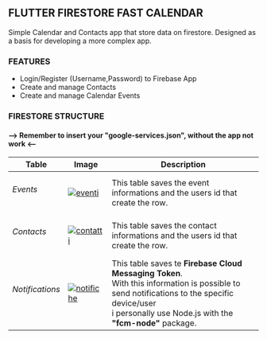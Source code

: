 
<h2>FLUTTER FIRESTORE FAST CALENDAR</h2>
Simple Calendar and Contacts app that store data on firestore.
 Designed as a basis for developing a more complex app.
<br>

<h3>FEATURES</h3>
<ul>
 <li>Login/Register (Username,Password) to Firebase App</li>
<li>Create and manage Contacts</li>
<li>Create and manage Calendar Events</li>
</ul>

<h3>FIRESTORE STRUCTURE</h3>
<h4>--> Remember to insert your <b>"google-services.json"</b>, without the app not work <--</h4>

| Table| Image| Description|
| ---    | ---       | ---       |
| <h6>Events</h6>|    <a href="https://ibb.co/SmrJ98S"><img src="https://i.ibb.co/SmrJ98S/eventi.png" alt="eventi" border="0"></a>       | This table saves the event informations   and the users id that create the row.|
| <h6>Contacts</h6>|   <a href="https://ibb.co/L9RHqb6"><img src="https://i.ibb.co/L9RHqb6/contatti.png" alt="contatti" border="0">      |This table saves the contact informations   and the users id that create the row.|
| <h6>Notifications</h6>       |  <a href="https://ibb.co/t4hGZ64"><img src="https://i.ibb.co/t4hGZ64/notifiche.png" alt="notifiche" border="0"></a>       |This table saves te <b>Firebase Cloud Messaging Token</b>.<br> With this information is possible to send notifications to the specific device/user <br> i personally use Node.js with the <b>"fcm-node"</b> package. |



 
 
